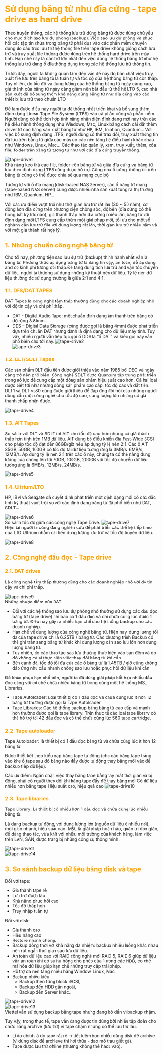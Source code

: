 <h1 style="color:orange">Sử dụng băng từ như đĩa cứng - tape drive as hard drive</h1>
Theo truyền thống, các hệ thống lưu trữ dùng băng từ được dùng chủ yếu cho mục đích sao lưu dự phòng (backup). Việc sao lưu dự phòng và phục hồi các tập tin chứa trong băng từ phải dựa vào các phần mềm chuyên dụng do cấu trúc lưu trữ hệ thống file trên tape drive không giống cách lưu trữ và truy xuất file thường được dùng trên hê thống hard drive trên máy tính. Hạn chế này là cản trở lớn nhất đến việc dùng hệ thống băng từ như hệ thống lưu trữ dùng ổ đĩa thông dụng trong các hệ thống lưu trữ thông tin.

Trước đây, người ta không quan tâm đến vấn đề này do bản chất việc truy xuất file lưu trên băng từ là tuần tự và tốc độ của hệ thống băng từ còn thấp. Tuy nhiên, do tốc độ và dung lượng của hệ thống băng từ ngày càng cao, giá thành của băng từ ngày càng giảm nên bắt đầu từ thế hệ LTO 5, các nhà sản xuất đã bổ sung thêm khả năng dùng băng từ như đĩa cứng vào các thiết bị lưu trữ theo chuẩn LTO

Để làm được điều này người ta đã thống nhất triển khai và bổ sung thêm định dạng Linear Tape File System (LTFS) vào cả phần cứng và phần mềm. Người dùng có thể tích hợp tính năng nhận diện định dang mới này trên các hệ điều hành thông dụng như Windows, Mac, Linux bằng cách cài đặt thêm driver từ các hãng sản xuất băng từ như HP, IBM, Imation, Quantum...
Với việc bổ sung định dạng LTFS, người dùng có thể trao đổi, truy xuất thông tin đã lưu trên bằng từ giữa các máy có  các nền tảng hệ điều hành khác nhau như Windows, Linux, Mac… Các thao tác quản lý, xem, truy xuất, thêm, xóa file, folder trên băng từ tương tự như với các đĩa cứng truyền thống.

![tape-drive1](../img/tape-drive1.png)<br>
Khả năng kéo thả các file, folder trên băng từ và giữa đĩa cứng và băng từ lưu theo định dạng LTFS cũng được hổ trợ. Cũng như ổ cứng, thông tin trên băng từ cũng có thể được chia sẽ qua mạng cục bộ.

Tương tự với ổ đĩa mạng (disk-based NAS Server), các ổ băng từ mạng (tape-based NAS server) cũng được nhiều nhà sản xuất tung ra thị trường như IBM, Quantum, HP…

Với các ưu điểm vượt trội như thời gian lưu trữ rất lâu (30 ~ 50 năm), cơ động hơn đĩa cứng trên phương diện chống sốc, độ bền (đĩa cứng có thể hỏng bất kỳ lức nào), giá thành thấp hơn đĩa cứng nhiều lần, băng từ với định dạng mới LTFS cung cấp thêm một giải pháp mới, tối ưu cho một số nghành cần lưu trữ file với dung lượng rất lớn, thời gian lưu trữ nhiều năm và với một giá thành rất hợp lý.
<h2 style="color:orange">1. Những chuẩn công nghệ băng từ</h2>
Cho tới nay, phương tiện sao lưu dự trữ (backup) thịnh hành nhất vẫn là băng từ. Phương thức áp dụng băng từ là đáng tin cậy, an toàn, dễ áp dụng and có kinh phí tương đối thấp.Để tăng dung tích lưu trữ and vận tốc chuyển dữ liệu, người ta thường sử dụng những kỹ thuật nén dữ liệu. Tỷ lệ nén dữ liệu thường đc sử dụng thường là giữa 2:1 and 4:1.
<h3 style="color:orange">1.1. DFS/DAT TAPES</h3>

DAT Tapes là công nghệ tầm thấp thường dùng cho các doanh nghiệp nhỏ với độ tin cậy và chi phí thấp.
- DAT - Digital Audio Tape: một chuẩn định dạng âm thanh trên băng có độ rộng 3.81mm.
- DDS – Digital Data Storage (cũng được gọi là băng 4mm) được phát triển dựa trên chuẩn DAT nhưng dành là định dạng cho dữ liệu máy tính. Tuy vậy, nhiều người vẫn tiếp tục gọi ổ DDS là “ổ DAT” và kiểu gọi này vẫn phổ biến cho tới nay.
![tape-drive2](../img/tape-drive2.png)<br>
![tape-drive3](../img/tape-drive3.png)<br>
<h3 style="color:orange">1.2. DLT/SDLT Tapes</h3>
Các sản phẩm DLT đầu tiên được giới thiệu vào năm 1985 bởi DEC và ngày càng trở nên phổ biến. Công nghệ SDLT được Quantum tập trung phát triển trong nổ lực để cung cấp một dòng sản phẩm hiệu suất cao hơn. Cả hai lọai được biết tới như những dòng sản phẩm cao cấp, tốc độ cao và đắt tiền. DLT1 và DLT vs80 cũng được giới thiệu để đáp ứng đòi hỏi của những người dùng cần một công nghệ cho tốc độ cao, dung lượng lớn nhưng có giá thành chấp nhận được.

![tape-drive4](../img/tape-drive4.png)<br>
<h3 style="color:orange">1.3. AIT Tapes</h3>
So sánh với DLT và SDLT thì AIT cho tốc độ cao hơn nhưng có giá thành thấp hơn tính trên 1MB dữ liệu.
AIT dùng bộ điều khiển đĩa Fast-Wide SCSI cho phép tốc độ đạt đến 86GB/giờ nếu áp dụng tỷ lệ nén 2:1.
Các ổ AIT 35GB, 50GB, 100GB có tốc độ tải dữ liệu tương ứng là 3MB/s, 6MB/s, 12MB/s.
Áp dụng tỷ lệ nén 2:1 trên các ổ này, chúng ta có thể nâng dung lượng của chúng lên tới 70GB, 100GB, 200GB với tốc độ chuyển dữ liệu tương ứng là 6MB/s, 12MB/s, 24MB/s.

![tape-drive5](../img/tape-drive5.png)<br>
<h3 style="color:orange">1.4. Ultrium/LTO</h3>
HP, IBM và Seagate đã quyết định phát triển một định dạng mới có các đặc tính kỹ thuật vượt trội so với các định dạng băng từ đã phổ biến như DAT, SDLT...

![tape-drive6](../img/tape-drive6.png)<br>
So sánh tốc độ giữa các công nghệ Tape Drive.
![tape-drive7](../img/tape-drive7.png)<br>
Hiện tại người ta cũng đang nghiên cứu để phát triển các thế hệ tiếp theo của LTO Ultrium nhằm cải tiến dung lượng lưu trữ và tốc độ truyền dữ liệu.

![tape-drive8](../img/tape-drive8.png)<br>
<h2 style="color:orange">2. Công nghệ đầu đọc - Tape drive</h2>
<h3 style="color:orange">2.1. DAT drives</h3>
Là công nghệ tầm thấp thường dùng cho các doanh nghiệp nhỏ với độ tin cậy và chi phí thấp.

![tape-drive9](../img/tape-drive9.png)<br>
Những nhược điểm của DAT
- Đối với các hệ thống sao lưu dự phòng nhỏ thường sử dụng các đầu đọc băng từ (tape drive) chỉ bao có 1 đầu đọc và chỉ chứa cùng lúc được 1 băng từ. Điều này gây ra nhiều hạn chế cho hệ thống backup cho các doanh nghiệp.
- Hạn chế về dung lượng của công nghệ băng từ. Hiện nay, dung lượng tối đa của tape drive chỉ là 6.25TB / băng từ. Các chương trình Backup có thể ghi tràn sang băng từ khác khi dung lượng cần sao lưu lớn hơn dung lượng băng từ.
- Tuy nhiên, do các thao tác sao lưu thường thực hiện vào ban đêm và do đó không có ai thực hiện việc thay đổi băng từ khi cần.
- Bên cạnh đó, tốc độ tối đa của các ổ băng từ là 1.45TB / giờ cũng không đáp ứng nhu cầu nhanh chóng sao lưu hoặc phục hồi dữ liệu khi cần

Để khắc phục hạn chế trên, người ta đã dùng giải pháp kết hợp nhiều đầu đọc cùng với cơ chế chứa nhiều băng từ trong cùng một hệ thống MSL Libraries.
- Tape Autoloader: Loại thiết bị có 1 đầu đọc và chứa cùng lúc ít hơn 12 băng từ thường được gọi là Tape Autoloader
- Tape Libraries: Các hệ thống backup bằng băng từ cao cấp và mạnh hơn thường được gọi là tape library. Trên thực tế các loại tape library có thể hổ trợ tới 42 đầu đọc và có thể chứa cùng lúc 560 tape cartridge.
<h3 style="color:orange">2.2. Tape autoloader</h3>
Tape Autoloader: là thiết bị có 1 đầu đọc băng từ và chứa cùng lúc ít hơn 12 băng từ.

Được thiết kết theo kiểu nạp băng tape tự động (cho các băng tape trắng vào khe ổ tape sau đó băng nào đầy được tự động thay băng mới vào để backup tiếp dữ liệu).

Các ưu điểm:
Ngăn chặn việc thay băng tape bằng tay mất thời gian và bị động, phải có người theo dõi khi băng tape đầy để thay băng mới
Có dữ liệu nhiều hơn băng tape
Hiệu suất cao, hiệu quả cao
![tape-drive10](../img/tape-drive10.png)<br>
<h3 style="color:orange">2.3. Tape libraries</h3>
Tape Library: Là thiết bị có nhiều hơn 1 đầu đọc và chứa cùng lúc nhiều băng từ.

Là dạng backup tự động, với dung lượng lớn (nguồn dữ liệu ở nhiều nơi), thời gian nhanh, hiệu suất cao. MSL là giải pháp hoàn hảo, quản trị đơn giản, để dàng thao tác, vừa khít với nhiều môi trường của khách hàng, làm việc trên LAN, SAN, được trang bị những công cụ thông minh.

![tape-drive11](../img/tape-drive11.png)<br>
![tape-drive14](../img/tape-drive14.png)<br>
<h2 style="color:orange">3. So sánh backup dữ liệu bằng disk và tape</h2>
Đối với tape:

- Giá thành tape rẻ
- Lưu trử được lâu
- Khả năng phục hồi cao
- Tốc độ thấp hơn
- Truy nhập tuần tự

Đối với disk:

- Giá thành cao
- Hiệu năng cao
- Restore nhanh chóng.
- Backup đồng thời với khả năng đa nhiệm: backup nhiều luồng khác nhau nên rút ngắn thời gian sao lưu dữ liệu.
- An toàn dữ liệu cao với RAID công nghệ mới RAID 5, RAID 6 giúp dữ liệu vẫn an toàn khi có sự hư hỏng cho phép của 1 trong các HDD, cơ chế mã hóa dữ liệu giúp hạn chế những truy cập trái phép.
- Hỗ trợ đa nền tảng nhiều hãng Window, Linux, Mac
- Backup nhiều kiểu
    + Backup theo từng block iSCSI,
    + Backup đến HDD gắn ngoài,
    + Backup đến Server khác…

![tape-drive12](../img/tape-drive12.png)<br>
![tape-drive13](../img/tape-drive13.png)<br>
Viettel vẫn sử dụng backup bằng tape nhưng đang bỏ dần vì backup chậm.

Tuy vậy, trong thực tế, tape vẫn đang được tin dùng bởi nhiều tập đoàn cho chức năng archive (lưu trữ) vì tape chậm nhưng có thể lưu trữ lâu.<br>
- Lí do chính là do tape rất rẻ -> tiết kiệm hơn nhiều dùng disk để archive (vì dùng disk để archieve thì hơi thừa - dao mổ trau giết gà).
- Tape được lưu trữ offline (thường không thể hack vào).